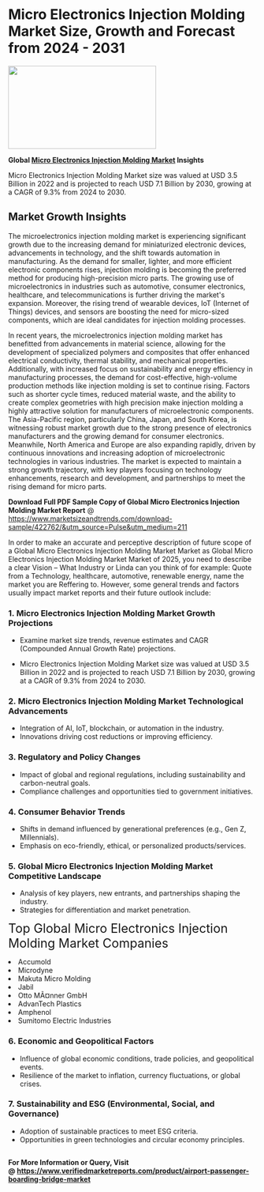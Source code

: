 <H1>Micro Electronics Injection Molding Market Size, Growth and Forecast from 2024 - 2031</H1><img class="aligncenter size-medium wp-image-584254" src="https://thirdeyenews.in/wp-content/uploads/2024/09/Global-Market-Research-300x168.jpeg" alt="" width="300" height="168" /><p><strong>Global&nbsp;<a href="https://www.marketsizeandtrends.com/download-sample/422762/&amp;utm_source=Pulse&amp;utm_medium=211">Micro Electronics Injection Molding Market</a> Insights</strong></p><p>Micro Electronics Injection Molding Market size was valued at USD 3.5 Billion in 2022 and is projected to reach USD 7.1 Billion by 2030, growing at a CAGR of 9.3% from 2024 to 2030.</p><p><h2>Market Growth Insights</h2> <p>The microelectronics injection molding market is experiencing significant growth due to the increasing demand for miniaturized electronic devices, advancements in technology, and the shift towards automation in manufacturing. As the demand for smaller, lighter, and more efficient electronic components rises, injection molding is becoming the preferred method for producing high-precision micro parts. The growing use of microelectronics in industries such as automotive, consumer electronics, healthcare, and telecommunications is further driving the market's expansion. Moreover, the rising trend of wearable devices, IoT (Internet of Things) devices, and sensors are boosting the need for micro-sized components, which are ideal candidates for injection molding processes. </p> <p>In recent years, the microelectronics injection molding market has benefitted from advancements in material science, allowing for the development of specialized polymers and composites that offer enhanced electrical conductivity, thermal stability, and mechanical properties. Additionally, with increased focus on sustainability and energy efficiency in manufacturing processes, the demand for cost-effective, high-volume production methods like injection molding is set to continue rising. Factors such as shorter cycle times, reduced material waste, and the ability to create complex geometries with high precision make injection molding a highly attractive solution for manufacturers of microelectronic components. The Asia-Pacific region, particularly China, Japan, and South Korea, is witnessing robust market growth due to the strong presence of electronics manufacturers and the growing demand for consumer electronics. Meanwhile, North America and Europe are also expanding rapidly, driven by continuous innovations and increasing adoption of microelectronic technologies in various industries. The market is expected to maintain a strong growth trajectory, with key players focusing on technology enhancements, research and development, and partnerships to meet the rising demand for micro parts. </p><p><span class=""><strong>Download Full PDF Sample Copy of Global Micro Electronics Injection Molding Market Report</strong> @ <a href="https://www.marketsizeandtrends.com/download-sample/422762/&amp;utm_source=Pulse&amp;utm_medium=211" target="_blank">https://www.marketsizeandtrends.com/download-sample/422762/&amp;utm_source=Pulse&amp;utm_medium=211</a></span></p><p>In order to make an accurate and perceptive description of future scope of a Global&nbsp;Micro Electronics Injection Molding Market Market as Global&nbsp;Micro Electronics Injection Molding Market Market of 2025, you need to describe a clear Vision &ndash; What Industry or Linda can you think of for example: Quote from a Technology, healthcare, automotive, renewable energy, name the market you are Reffering to. However, some general trends and factors usually impact market reports and their future outlook include:</p><h3>1.&nbsp;<strong>Micro Electronics Injection Molding Market Growth Projections</strong></h3><ul><li>Examine market size trends, revenue estimates and CAGR (Compounded Annual Growth Rate) projections.</li><li><p>Micro Electronics Injection Molding Market size was valued at USD 3.5 Billion in 2022 and is projected to reach USD 7.1 Billion by 2030, growing at a CAGR of 9.3% from 2024 to 2030.</p></li></ul><h3>2.&nbsp;<strong>Micro Electronics Injection Molding Market Technological Advancements</strong></h3><ul><li>Integration of AI, IoT, blockchain, or automation in the industry.</li><li>Innovations driving cost reductions or improving efficiency.</li></ul><h3>3.&nbsp;<strong>Regulatory and Policy Changes</strong></h3><ul><li>Impact of global and regional regulations, including sustainability and carbon-neutral goals.</li><li>Compliance challenges and opportunities tied to government initiatives.</li></ul><h3>4.&nbsp;<strong>Consumer Behavior Trends</strong></h3><ul><li>Shifts in demand influenced by generational preferences (e.g., Gen Z, Millennials).</li><li>Emphasis on eco-friendly, ethical, or personalized products/services.</li></ul><h3>5.&nbsp;<strong>Global Micro Electronics Injection Molding Market Competitive Landscape</strong></h3><ul><li>Analysis of key players, new entrants, and partnerships shaping the industry.</li><li>Strategies for differentiation and market penetration.</li></ul><p data-pm-slice="1 1 []"><span style="color: inherit; font-family: inherit; font-size: 25px;">Top Global Micro Electronics Injection Molding Market Companies</span></p><div class="" data-test-id=""><p><li>Accumold</li><li> Microdyne</li><li> Makuta Micro Molding</li><li> Jabil</li><li> Otto MÃ¤nner GmbH</li><li> AdvanTech Plastics</li><li> Amphenol</li><li> Sumitomo Electric Industries</li></p></div><h3>6.&nbsp;<strong>Economic and Geopolitical Factors</strong></h3><ul><li>Influence of global economic conditions, trade policies, and geopolitical events.</li><li>Resilience of the market to inflation, currency fluctuations, or global crises.</li></ul><h3>7.&nbsp;<strong>Sustainability and ESG (Environmental, Social, and Governance)</strong></h3><ul><li>Adoption of sustainable practices to meet ESG criteria.</li><li>Opportunities in green technologies and circular economy principles.</li></ul><h2><strong style="font-size: 14px;">For More Information or Query, Visit @&nbsp;</strong><a style="background-color: #ffffff; font-size: 14px;" href="https://www.marketsizeandtrends.com/report/micro-electronics-injection-molding-market/" target="_blank">https://www.verifiedmarketreports.com/product/airport-passenger-boarding-bridge-market</a></h2>
